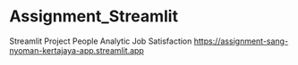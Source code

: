 # Assignment_Streamlit
Streamlit Project People Analytic Job Satisfaction
https://assignment-sang-nyoman-kertajaya-app.streamlit.app
